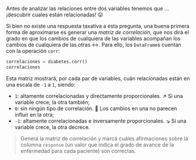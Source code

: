 Antes de analizar las relaciones entre dos variables tenemos que ... ¡descubrir cuales están relacionadas! 😛

Si bien no existe una respuesta taxativa a esta pregunta, una buena primera forma de aproximarse es generar una _matriz de correlación_, que nos dirá el grado en que los cambios de cualquiera de las variables acompañan los cambios de cualquiera de las otras ↔️. Para ello, los `DataFrame`s cuentan con la operación `corr`:

```python
correlaciones = diabetes.corr()
correlaciones
```

Esta matriz mostrará, por cada par de variables, cuán relacionadas están en una escala de `-1` a `1`, siendo:

* `1`: altamente correlacionadas y directamente proporcionales. ↗️ Si una variable crece, la otra también;
* `0`: sin ningún tipo de correlación. 🤷 Los cambios en una no parecen influir en la otra;
* `-1`: altamente correlacionadas e inversamente proporcionales. ↘️ Si una variable crece, la otra decrece.  

> Generá la matriz de correlación y marcá cuáles afirmaciones sobre la columna `response` (un valor que indica el grado de avance de la enfermedad para cada paciente) son correctas.
